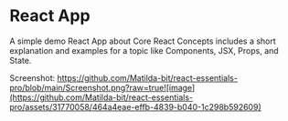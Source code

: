 # React App
A simple demo React App about Core React Concepts includes a short explanation and examples for a topic like Components, JSX, Props, and State.

Screenshot:
https://github.com/Matilda-bit/react-essentials-pro/blob/main/Screenshot.png?raw=true![image](https://github.com/Matilda-bit/react-essentials-pro/assets/31770058/464a4eae-effb-4839-b040-1c298b592609)


